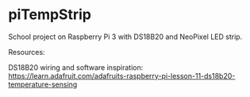 # piTempStrip
School project on Raspberry Pi 3 with DS18B20 and NeoPixel LED strip.

Resources:

DS18B20 wiring and software inspiration:
https://learn.adafruit.com/adafruits-raspberry-pi-lesson-11-ds18b20-temperature-sensing
